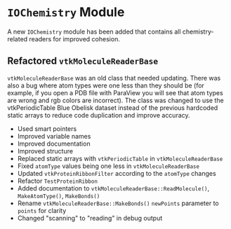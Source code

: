 # `IOChemistry` Module

A new `IOChemistry` module has been added that contains all chemistry-related readers for improved cohesion.

## Refactored `vtkMoleculeReaderBase`

`vtkMoleculeReaderBase` was an old class that needed updating. There was also a bug where atom types were one less than they should be (for example, if you open a PDB file with ParaView you will see that atom types are wrong and rgb colors are incorrect). The class was changed to use the vtkPeriodicTable Blue Obelisk dataset instead of the previous hardcoded static arrays to reduce code duplication and improve accuracy.

* Used smart pointers
* Improved variable names
* Improved documentation
* Improved structure
* Replaced static arrays with `vtkPeriodicTable` in `vtkMoleculeReaderBase`
* Fixed `atomType` values being one less in `vtkMoleculeReaderBase`
* Updated `vtkProteinRibbonFilter` according to the `atomType` changes
* Refactor `TestProteinRibbon`
* Added documentation to `vtkMoleculeReaderBase::ReadMolecule()`, `MakeAtomType()`, `MakeBonds()`
* Rename `vtkMoleculeReaderBase::MakeBonds()` `newPoints` parameter to `points` for clarity
* Changed "scanning" to "reading" in debug output

